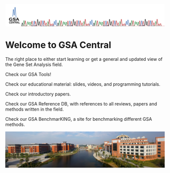 ![MoraLab](/picture/GSACENTRAL_Banner.png)

# Welcome to GSA Central

The right place to either start learning or get a general and updated view of the Gene Set Analysis field.

Check our GSA Tools!

Check our educational material: slides, videos, and programming tutorials.

Check our introductory papers.

Check our GSA Reference DB, with references to all reviews, papers and methods written in the field.

Check our GSA BenchmarKING, a site for benchmarking different GSA methods.

![GMU](/picture/gmu1.GIF)
